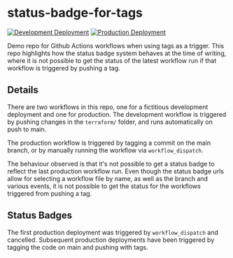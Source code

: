 # status-badge-for-tags

[![Development Deployment](https://github.com/agarthetiger/status-badge-for-tags/actions/workflows/development.yml/badge.svg?branch=main)](https://github.com/agarthetiger/status-badge-for-tags/actions/workflows/development.yml) [![Production Deployment](https://github.com/agarthetiger/status-badge-for-tags/actions/workflows/production.yml/badge.svg?branch=main)](https://github.com/agarthetiger/status-badge-for-tags/actions/workflows/production.yml)

Demo repo for Github Actions workflows when using tags as a trigger. This repo highlights how the status badge system behaves at the time of writing, where it is not possible to get the status of the latest workflow run if that workflow is triggered by pushing a tag.

## Details

There are two workflows in this repo, one for a fictitious development deployment and one for production. The development workflow is triggered by pushing changes in the `terraform/` folder, and runs automatically on push to main.

The production workflow is triggered by tagging a commit on the main branch, or by manually running the workflow via `workflow_dispatch`.

The behaviour observed is that it's not possible to get a status badge to reflect the last production workflow run. Even though the status badge urls allow for selecting a workflow file by name, as well as the branch and various events, it is not possible to get the status for the workflows triggered from pushing a tag.

## Status Badges

The first production deployment was triggered by `workflow_dispatch` and cancelled. Subsequent production deployments have been triggered by tagging the code on main and pushing with tags.
